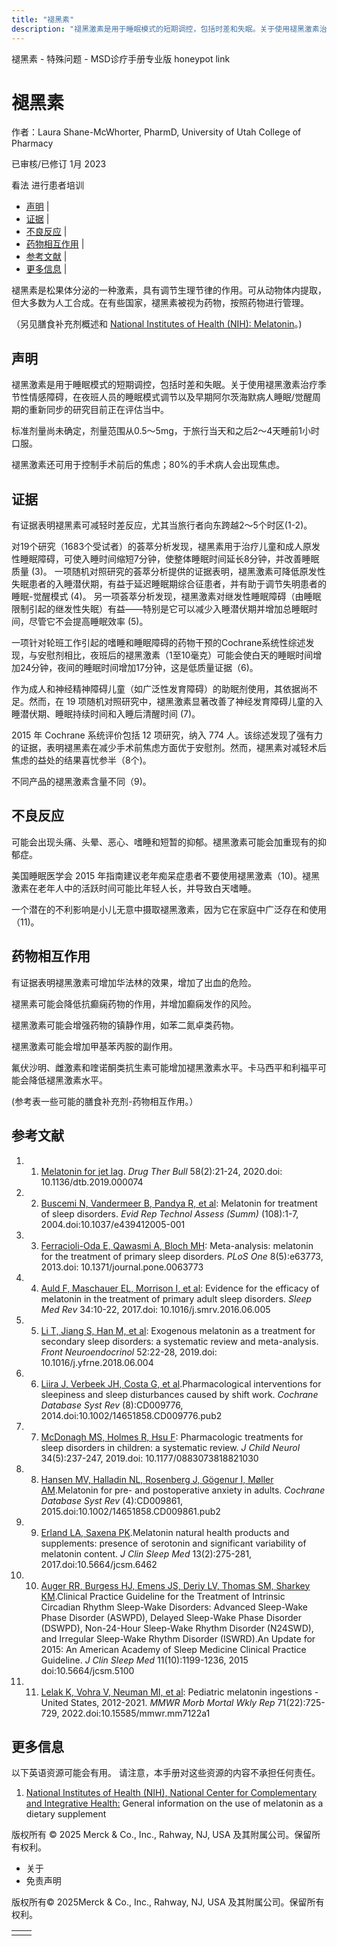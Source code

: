 ```yaml
---
title: "褪黑素"
description: "褪黑激素是用于睡眠模式的短期调控，包括时差和失眠。关于使用褪黑激素治疗季节性情感障碍，在夜班人员的睡眠模式调节以及早期阿尔茨海默病人睡眠/觉醒周期的重新同步的研究目前正在评估当中。"
---
```


﻿褪黑素 \- 特殊问题 \- MSD诊疗手册专业版 honeypot link

# 褪黑素

作者：Laura Shane-McWhorter, PharmD, University of Utah College of Pharmacy

已审核/已修订 1月 2023

看法 进行患者培训

- [声明](#声明_v75591953_zh) \|
- [证据](#证据_v75591958_zh) \|
- [不良反应](#不良反应_v75591974_zh) \|
- [药物相互作用](#药物相互作用_v75591981_zh) \|
- [参考文献](#参考文献_v75591990_zh) \|
- [更多信息](#更多信息_v39681785_zh) \|

褪黑素是松果体分泌的一种激素，具有调节生理节律的作用。可从动物体内提取，但大多数为人工合成。在有些国家，褪黑素被视为药物，按照药物进行管理。

（另见膳食补充剂概述和 [National Institutes of Health (NIH): Melatonin](http://nccih.nih.gov/health/melatonin)。)

## 声明

褪黑激素是用于睡眠模式的短期调控，包括时差和失眠。关于使用褪黑激素治疗季节性情感障碍，在夜班人员的睡眠模式调节以及早期阿尔茨海默病人睡眠/觉醒周期的重新同步的研究目前正在评估当中。

标准剂量尚未确定，剂量范围从0.5～5mg，于旅行当天和之后2～4天睡前1小时口服。

褪黑激素还可用于控制手术前后的焦虑；80%的手术病人会出现焦虑。

## 证据

有证据表明褪黑素可减轻时差反应，尤其当旅行者向东跨越2～5个时区(1-2)。

对19个研究（1683个受试者）的荟萃分析发现，褪黑素用于治疗儿童和成人原发性睡眠障碍，可使入睡时间缩短7分钟，使整体睡眠时间延长8分钟，并改善睡眠质量 (3)。 一项随机对照研究的荟萃分析提供的证据表明，褪黑激素可降低原发性失眠患者的入睡潜伏期，有益于延迟睡眠期综合征患者，并有助于调节失明患者的睡眠-觉醒模式 (4)。 另一项荟萃分析发现，褪黑激素对继发性睡眠障碍（由睡眠限制引起的继发性失眠）有益——特别是它可以减少入睡潜伏期并增加总睡眠时间，尽管它不会提高睡眠效率 (5)。

一项针对轮班工作引起的嗜睡和睡眠障碍的药物干预的Cochrane系统性综述发现，与安慰剂相比，夜班后的褪黑激素（1至10毫克）可能会使白天的睡眠时间增加24分钟，夜间的睡眠时间增加17分钟，这是低质量证据（6)。

作为成人和神经精神障碍儿童（如广泛性发育障碍）的助眠剂使用，其依据尚不足。然而，在 19 项随机对照研究中，褪黑激素显著改善了神经发育障碍儿童的入睡潜伏期、睡眠持续时间和入睡后清醒时间 (7)。

2015 年 Cochrane 系统评价包括 12 项研究，纳入 774 人。该综述发现了强有力的证据，表明褪黑素在减少手术前焦虑方面优于安慰剂。然而，褪黑素对减轻术后焦虑的益处的结果喜忧参半（8个)。

不同产品的褪黑激素含量不同（9)。

## 不良反应

可能会出现头痛、头晕、恶心、嗜睡和短暂的抑郁。褪黑激素可能会加重现有的抑郁症。

美国睡眠医学会 2015 年指南建议老年痴呆症患者不要使用褪黑激素（10)。褪黑激素在老年人中的活跃时间可能比年轻人长，并导致白天嗜睡。

一个潜在的不利影响是小儿无意中摄取褪黑激素，因为它在家庭中广泛存在和使用（11)。

## 药物相互作用

有证据表明褪黑激素可增加华法林的效果，增加了出血的危险。

褪黑素可能会降低抗癫痫药物的作用，并增加癫痫发作的风险。

褪黑激素可能会增强药物的镇静作用，如苯二氮卓类药物。

褪黑激素可能会增加甲基苯丙胺的副作用。

氟伏沙明、雌激素和喹诺酮类抗生素可能增加褪黑激素水平。卡马西平和利福平可能会降低褪黑激素水平。

(参考表一些可能的膳食补充剂-药物相互作用。）

## 参考文献

01. 1. [Melatonin for jet lag](https://www.ncbi.nlm.nih.gov/pubmed/31932335). _Drug Ther Bull_ 58(2):21-24, 2020.doi: 10.1136/dtb.2019.000074

02. 2. [Buscemi N, Vandermeer B, Pandya R, et al](https://pubmed.ncbi.nlm.nih.gov/15635761/): Melatonin for treatment of sleep disorders. _Evid Rep Technol Assess (Summ)_ (108):1-7, 2004.doi:10.1037/e439412005-001

03. 3. [Ferracioli-Oda E, Qawasmi A, Bloch MH](http://www.ncbi.nlm.nih.gov/pubmed/23691095): Meta-analysis: melatonin for the treatment of primary sleep disorders. _PLoS One_ 8(5):e63773, 2013.doi: 10.1371/journal.pone.0063773

04. 4. [Auld F, Maschauer EL, Morrison I, et al](https://www.ncbi.nlm.nih.gov/pubmed/28648359): Evidence for the efficacy of melatonin in the treatment of primary adult sleep disorders. _Sleep Med Rev_ 34:10-22, 2017.doi: 10.1016/j.smrv.2016.06.005

05. 5. [Li T, Jiang S, Han M, et al](https://www.ncbi.nlm.nih.gov/pubmed/29908879): Exogenous melatonin as a treatment for secondary sleep disorders: a systematic review and meta-analysis. _Front Neuroendocrinol_ 52:22-28, 2019.doi: 10.1016/j.yfrne.2018.06.004

06. 6. [Liira J, Verbeek JH, Costa G, et al](https://pubmed.ncbi.nlm.nih.gov/25113164/).Pharmacological interventions for sleepiness and sleep disturbances caused by shift work. _Cochrane Database Syst Rev_ (8):CD009776, 2014.doi:10.1002/14651858.CD009776.pub2

07. 7. [McDonagh MS, Holmes R, Hsu F](https://www.ncbi.nlm.nih.gov/pubmed/30674203): Pharmacologic treatments for sleep disorders in children: a systematic review. _J Child Neurol_ 34(5):237-247, 2019.doi: 10.1177/0883073818821030

08. 8. [Hansen MV, Halladin NL, Rosenberg J, Gögenur I, Møller AM](https://www.ncbi.nlm.nih.gov/pmc/articles/PMC6464333/).Melatonin for pre- and postoperative anxiety in adults. _Cochrane Database Syst Rev_ (4):CD009861, 2015.doi:10.1002/14651858.CD009861.pub2

09. 9. [Erland LA, Saxena PK](https://www.ncbi.nlm.nih.gov/pmc/articles/PMC5263083/).Melatonin natural health products and supplements: presence of serotonin and significant variability of melatonin content. _J Clin Sleep Med_ 13(2):275-281, 2017.doi:10.5664/jcsm.6462

10. 10. [Auger RR, Burgess HJ, Emens JS, Deriy LV, Thomas SM, Sharkey KM](https://www.ncbi.nlm.nih.gov/pmc/articles/PMC4582061/).Clinical Practice Guideline for the Treatment of Intrinsic Circadian Rhythm Sleep-Wake Disorders: Advanced Sleep-Wake Phase Disorder (ASWPD), Delayed Sleep-Wake Phase Disorder (DSWPD), Non-24-Hour Sleep-Wake Rhythm Disorder (N24SWD), and Irregular Sleep-Wake Rhythm Disorder (ISWRD).An Update for 2015: An American Academy of Sleep Medicine Clinical Practice Guideline. _J Clin Sleep Med_ 11(10):1199-1236, 2015 doi:10.5664/jcsm.5100

11. 11. [Lelak K, Vohra V, Neuman MI, et al](https://www.ncbi.nlm.nih.gov/pmc/articles/PMC9169525/): Pediatric melatonin ingestions - United States, 2012-2021. _MMWR Morb Mortal Wkly Rep_ 71(22):725-729, 2022.doi:10.15585/mmwr.mm7122a1


## 更多信息

以下英语资源可能会有用。 请注意，本手册对这些资源的内容不承担任何责任。

1. [National Institutes of Health (NIH), National Center for Complementary and Integrative Health:](http://nccih.nih.gov/health/melatonin) General information on the use of melatonin as a dietary supplement




版权所有 © 2025
Merck & Co., Inc., Rahway, NJ, USA 及其附属公司。保留所有权利。

- 关于
- 免责声明

版权所有© 2025Merck & Co., Inc., Rahway, NJ, USA 及其附属公司。保留所有权利。

|     |     |
| --- | --- |
|  |  |